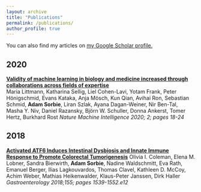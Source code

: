 ```yaml
---
layout: archive
title: "Publications"
permalink: /publications/
author_profile: true
---
```


You can also find my articles on <u><a href="https://scholar.google.de/citations?user=gZu0JE4AAAAJ&hl=en">my Google Scholar profile</a>.</u>


## 2020

__[Validity of machine learning in biology and medicine increased through collaborations across fields of expertise](http://www.nature.com/articles/s42256-019-0139-8)__  
Maria Littmann, Katharina Sellig, Liel Cohen-Lavi, Yotam Frank, Peter Hönigschmid, Evans Kataka, Anja Mösch, Kun Qian, Avihai Ron, Sebastian Schmid, **Adam Sorbie**, Liran Szlak, Ayana Dagan-Weiner, Nir Ben-Tal, Masha Y. Niv, Daniel Razansky, Björn W. Schuller, Donna Ankerst, Tomer Hertz, Burkhard Rost
_Nature Machine Intelligence 2020; 2; pages 18-24_


## 2018 

__[Activated ATF6 Induces Intestinal Dysbiosis and Innate Immune Response to Promote Colorectal Tumorigenesis](https://linkinghub.elsevier.com/retrieve/pii/S0016508518348169)__
Olivia I. Coleman, Elena M. Lobner, Sandra Bierwirth, **Adam Sorbie**, Nadine Waldschmitt, Eva Rath, Emanuel Berger, Ilias Lagkouvardos, Thomas Clavel, Kathleen D. McCoy, Achim Weber, Mathias Heikenwalder, Klaus-Peter Janssen, Dirk Haller
_Gastroenterology 2018;155; pages 1539-1552.e12_
